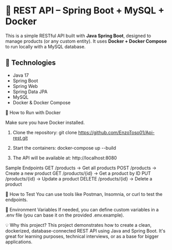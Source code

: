 # 🧩 REST API – Spring Boot + MySQL + Docker

This is a simple RESTful API built with **Java Spring Boot**, designed to manage products (or any custom entity). It uses **Docker + Docker Compose** to run locally with a MySQL database.

## 🚀 Technologies

- Java 17
- Spring Boot
- Spring Web
- Spring Data JPA
- MySQL
- Docker & Docker Compose

🐳 How to Run with Docker

Make sure you have Docker installed.

1. Clone the repository:
git clone https://github.com/EnzoToso01/Api-rest.git
   
3. Start the containers:
docker-compose up --build

4. The API will be available at:
http://localhost:8080

Sample Endpoints
GET /products → Get all products
POST /products → Create a new product
GET /products/{id} → Get a product by ID
PUT /products/{id} → Update a product
DELETE /products/{id} → Delete a product

🧪 How to Test
You can use tools like Postman, Insomnia, or curl to test the endpoints.

📁 Environment Variables
If needed, you can define custom variables in a .env file
(you can base it on the provided .env.example).

💡 Why this project?
This project demonstrates how to create a clean, dockerized, database-connected REST API using Java and Spring Boot. It's great for learning purposes, technical interviews, or as a base for bigger applications.
